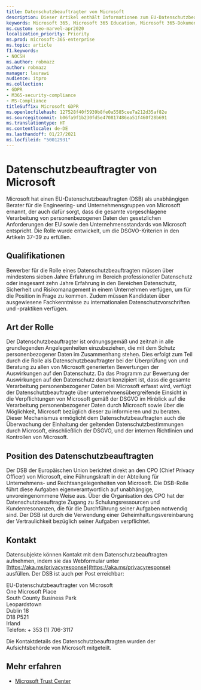 ```yaml
---
title: Datenschutzbeauftragter von Microsoft
description: Dieser Artikel enthält Informationen zum EU-Datenschutzbeauftragten (DSB) von Microsoft für die DSGVO.
keywords: Microsoft 365, Microsoft 365 Education, Microsoft 365-Dokumentation, DSGVO
ms.custom: seo-marvel-apr2020
localization_priority: Priority
ms.prod: microsoft-365-enterprise
ms.topic: article
f1.keywords:
- NOCSH
ms.author: robmazz
author: robmazz
manager: laurawi
audience: itpro
ms.collection:
- GDPR
- M365-security-compliance
- MS-Compliance
titleSuffix: Microsoft GDPR
ms.openlocfilehash: 127528f40f5939b8fe0a5585cee7a212d35af82e
ms.sourcegitcommit: b06fa9f1b230fd5e470817486ea51f460f28b691
ms.translationtype: HT
ms.contentlocale: de-DE
ms.lasthandoff: 01/27/2021
ms.locfileid: "50012931"
---
```

# <a name="microsofts-data-protection-officer"></a>Datenschutzbeauftragter von Microsoft

Microsoft hat einen EU-Datenschutzbeauftragten (DSB) als unabhängigen Berater für die Engineering- und Unternehmensgruppen von Microsoft ernannt, der auch dafür sorgt, dass die gesamte vorgeschlagene Verarbeitung von personenbezogenen Daten den gesetzlichen Anforderungen der EU sowie den Unternehmensstandards von Microsoft entspricht. Die Rolle wurde entwickelt, um die DSGVO-Kriterien in den Artikeln 37–39 zu erfüllen.

## <a name="qualifications"></a>Qualifikationen

Bewerber für die Rolle eines Datenschutzbeauftragten müssen über mindestens sieben Jahre Erfahrung im Bereich professioneller Datenschutz oder insgesamt zehn Jahre Erfahrung in den Bereichen Datenschutz, Sicherheit und Risikomanagement in einem Unternehmen verfügen, um für die Position in Frage zu kommen. Zudem müssen Kandidaten über ausgewiesene Fachkenntnisse zu internationalen Datenschutzvorschriften und -praktiken verfügen. 

## <a name="nature-of-the-role"></a>Art der Rolle

Der Datenschutzbeauftragter ist ordnungsgemäß und zeitnah in alle grundlegenden Angelegenheiten einzubeziehen, die mit dem Schutz personenbezogener Daten im Zusammenhang stehen. Dies erfolgt zum Teil durch die Rolle als Datenschutzbeauftragter bei der Überprüfung von und Beratung zu allen von Microsoft generierten Bewertungen der Auswirkungen auf den Datenschutz. Da das Programm zur Bewertung der Auswirkungen auf den Datenschutz derart konzipiert ist, dass die gesamte Verarbeitung personenbezogener Daten bei Microsoft erfasst wird, verfügt der Datenschutzbeauftragte über unternehmensübergreifende Einsicht in die Verpflichtungen von Microsoft gemäß der DSGVO im Hinblick auf die Verarbeitung personenbezogener Daten durch Microsoft sowie über die Möglichkeit, Microsoft bezüglich dieser zu informieren und zu beraten. Dieser Mechanismus ermöglicht dem Datenschutzbeauftragten auch die Überwachung der Einhaltung der geltenden Datenschutzbestimmungen durch Microsoft, einschließlich der DSGVO, und der internen Richtlinien und Kontrollen von Microsoft. 

## <a name="position-of-the-data-protection-officer"></a>Position des Datenschutzbeauftragten

Der DSB der Europäischen Union berichtet direkt an den CPO (Chief Privacy Officer) von Microsoft, eine Führungskraft in der Abteilung für Unternehmens- und Rechtsangelegenheiten von Microsoft. Die DSB-Rolle führt diese Aufgaben eigenverantwortlich auf unabhängige, unvoreingenommene Weise aus. Über die Organisation des CPO hat der Datenschutzbeauftragte Zugang zu Schulungsressourcen und Kundenresonanzen, die für die Durchführung seiner Aufgaben notwendig sind. Der DSB ist durch die Verwendung einer Geheimhaltungsvereinbarung der Vertraulichkeit bezüglich seiner Aufgaben verpflichtet.  

## <a name="contact"></a>Kontakt

Datensubjekte können Kontakt mit dem Datenschutzbeauftragten aufnehmen, indem sie das Webformular unter [https://aka.ms/privacyresponse](https://aka.ms/privacyresponse) ausfüllen. Der DSB ist auch per Post erreichbar:

EU-Datenschutzbeauftragter von Microsoft<br>
One Microsoft Place<br>
South County Business Park<br>
Leopardstown<br>
Dublin 18<br>
D18 P521<br>
Irland<br>
Telefon: + 353 (1) 706-3117<br>

Die Kontaktdetails des Datenschutzbeauftragten wurden der Aufsichtsbehörde von Microsoft mitgeteilt.

## <a name="learn-more"></a>Mehr erfahren

- [Microsoft Trust Center](https://www.microsoft.com/trust-center/privacy/gdpr-overview)
